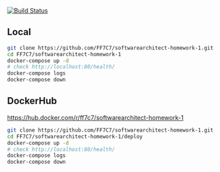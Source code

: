 [![Build Status](https://travis-ci.org/FF7C7/softwarearchitect-homework-1.svg)](https://travis-ci.org/FF7C7/softwarearchitect-homework-1)

## Local
```bash
git clone https://github.com/FF7C7/softwarearchitect-homework-1.git
cd FF7C7/softwarearchitect-homework-1
docker-compose up -d
# check http://localhost:80/health/
docker-compose logs
docker-compose down
```

## DockerHub
https://hub.docker.com/r/ff7c7/softwarearchitect-homework-1
```bash
git clone https://github.com/FF7C7/softwarearchitect-homework-1.git
cd FF7C7/softwarearchitect-homework-1/deploy
docker-compose up -d
# check http://localhost:80/health/
docker-compose logs
docker-compose down
```
